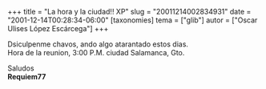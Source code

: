 +++
title = "La hora y la ciudad!! XP"
slug = "20011214002834931"
date = "2001-12-14T00:28:34-06:00"
[taxonomies]
tema = ["glib"]
autor = ["Oscar Ulises López Escárcega"]
+++

Dsiculpenme chavos, ando algo atarantado estos dias.  
Hora de la reunion, 3:00 P.M. ciudad Salamanca, Gto.

Saludos  
**Requiem77**

